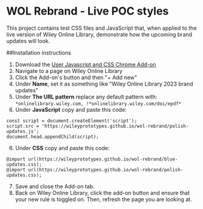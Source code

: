 # WOL Rebrand - Live POC styles
This project contains test CSS files and JavaScript that, when applied to the live version of Wiley Online Library, demonstrate how the upcoming brand updates will look.

##Installation instructions
1. Download the [User Javascript and CSS Chrome Add-on](https://chrome.google.com/webstore/detail/user-javascript-and-css/nbhcbdghjpllgmfilhnhkllmkecfmpld?hl=en)
2. Navigate to a page on Wiley Online Library
3. Click the Add-on's button and then "+ Add new"
4. Under **Name**, set it as something like "Wiley Online Library 2023 brand updates"
5. Under **The URL pattern** replace any default pattern with: `*onlinelibrary.wiley.com, !*onlinelibrary.wiley.com/doi/epdf*`
6. Under **JavaScript** copy and paste this code:
```
const script = document.createElement('script');
script.src = 'https://wileyprototypes.github.io/wol-rebrand/polish-updates.js';
document.head.appendChild(script);
```
6. Under **CSS** copy and paste this code:
```
@import url(https://wileyprototypes.github.io/wol-rebrand/blue-updates.css);
@import url(https://wileyprototypes.github.io/wol-rebrand/polish-updates.css);
```
7. Save and close the Add-on tab. 
8. Back on Wiley Online Library, click the add-on button and ensure that your new rule is toggled on. Then, refresh the page you are looking at.
